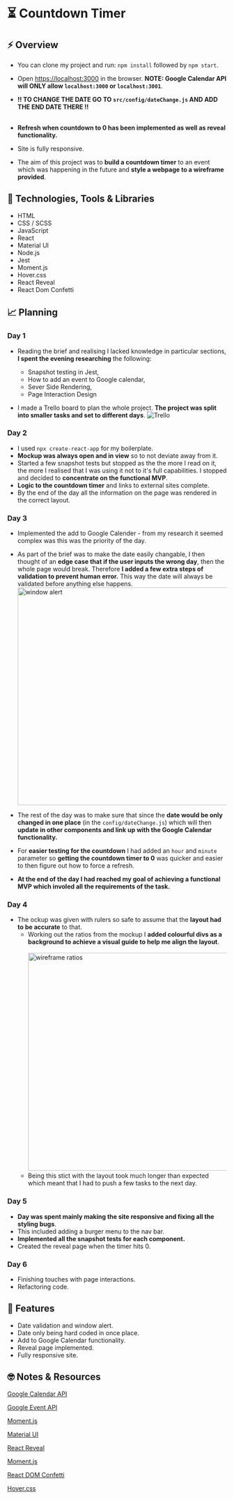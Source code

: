 # ⏳ Countdown Timer

## ⚡️ Overview

- You can clone my project and run: `npm install` followed by `npm start`.
- Open [https://localhost:3000](https://localhost:3000) in the browser. **NOTE: Google Calendar API will ONLY allow `localhost:3000` or `localhost:3001`**.
- **‼️ TO CHANGE THE DATE GO TO `src/config/dateChange.js` AND ADD THE END DATE THERE ‼️**
  <br />
  <br />

- **Refresh when countdown to 0 has been implemented as well as reveal functionality.**
- Site is fully responsive.

- The aim of this project was to **build a countdown timer** to an event which was happening in the future and **style a webpage to a wireframe provided**.

## 💾 Technologies, Tools & Libraries

- HTML
- CSS / SCSS
- JavaScript
- React
- Material UI
- Node.js
- Jest
- Moment.js
- Hover.css
- React Reveal
- React Dom Confetti

## 📈 Planning

### Day 1

- Reading the brief and realising I lacked knowledge in particular sections, **I spent the evening researching** the following:

  - Snapshot testing in Jest,
  - How to add an event to Google calendar,
  - Sever Side Rendering,
  - Page Interaction Design

- I made a Trello board to plan the whole project. **The project was split into smaller tasks and set to different days**.
  ![Trello](https://i.ibb.co/vq0DwGK/seTrello.png)

### Day 2

- I used `npx create-react-app` for my boilerplate.
- **Mockup was always open and in view** so to not deviate away from it.
- Started a few snapshot tests but stopped as the the more I read on it, the more I realised that I was using it not to it's full capabilities. I stopped and decided to **concentrate on the functional MVP**.
- **Logic to the countdown timer** and links to external sites complete.
- By the end of the day all the information on the page was rendered in the correct layout.

### Day 3

- Implemented the add to Google Calender - from my research it seemed complex was this was the priority of the day.

- As part of the brief was to make the date easily changable, I then thought of an **edge case that if the user inputs the wrong day**, then the whole page would break. Therefore **I added a few extra steps of validation to prevent human error.** This way the date will always be validated before anything else happens.
  <img src="https://i.ibb.co/936T2Y0/window-alert.png" alt="window alert" width=500px />

- The rest of the day was to make sure that since the **date would be only changed in one place** (in the `config/dateChange.js`) which will then **update in other components and link up with the Google Calendar functionality.**
- For **easier testing for the countdown** I had added an `hour` and `minute` parameter so **getting the countdown timer to 0** was quicker and easier to then figure out how to force a refresh.
- **At the end of the day I had reached my goal of achieving a functional MVP which involed all the requirements of the task.**

### Day 4

- The ockup was given with rulers so safe to assume that the **layout had to be accurate** to that.
  - Working out the ratios from the mockup I **added colourful divs as a background to achieve a visual guide to help me align the layout**.
    <br />
    <br />
    <img src="https://i.ibb.co/4ZYc2Dg/ratio-wireframes.png" alt="wireframe ratios" height="500px" />
  - Being this stict with the layout took much longer than expected which meant that I had to push a few tasks to the next day.

### Day 5

- **Day was spent mainly making the site responsive and fixing all the styling bugs**.
- This included adding a burger menu to the nav bar.
- **Implemented all the snapshot tests for each component.**
- Created the reveal page when the timer hits 0.

### Day 6

- Finishing touches with page interactions.
- Refactoring code.

## 🎈 Features

- Date validation and window alert.
- Date only being hard coded in once place.
- Add to Google Calendar functionality.
- Reveal page implemented.
- Fully responsive site.

## 🤓 Notes & Resources

[Google Calendar API](https://developers.google.com/calendar)

[Google Event API](https://developers.google.com/calendar/v3/reference/events)

[Moment.js](https://momentjs.com/)

[Material UI](https://material-ui.com/)

[React Reveal](https://www.react-reveal.com/)

[Moment.js](https://momentjs.com/)

[React DOM Confetti](https://daniel-lundin.github.io/react-dom-confetti/)

[Hover.css](https://ianlunn.github.io/Hover/)
